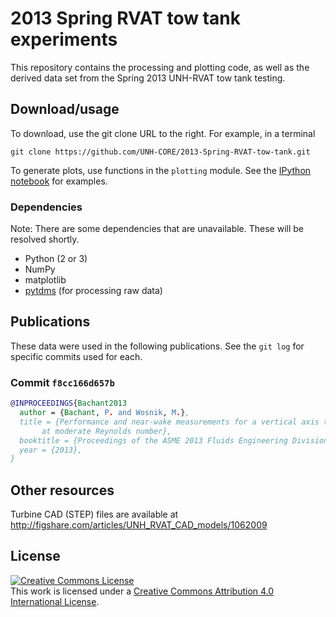 2013 Spring RVAT tow tank experiments
=====================================

This repository contains the processing and plotting code, as well as the 
derived data set from the Spring 2013 UNH-RVAT tow tank testing.

Download/usage
--------------

To download, use the git clone URL to the right. For example, in a terminal

    git clone https://github.com/UNH-CORE/2013-Spring-RVAT-tow-tank.git

To generate plots, use functions in the `plotting` module. See the 
[IPython notebook](http://nbviewer.ipython.org/github/UNH-CORE/2013-Spring-RVAT-tow-tank/blob/master/notebook.ipynb "View on nbviewer.ipython.org") for examples.

### Dependencies
Note: There are some dependencies that are unavailable. These will be resolved shortly.

  * Python (2 or 3)
  * NumPy
  * matplotlib
  * [pytdms](https://github.com/petebachant/pytdms) (for processing raw data)

Publications
------------
These data were used in the following publications. See the `git log` for specific commits used for each.

### Commit `f8cc166d657b`
```bibtex
@INPROCEEDINGS{Bachant2013
  author = {Bachant, P. and Wosnik, M.},
  title = {Performance and near-wake measurements for a vertical axis turbine
	   at moderate Reynolds number},
  booktitle = {Proceedings of the ASME 2013 Fluids Engineering Division Summer Meeting},
  year = {2013},
}

```

Other resources
---------------

Turbine CAD (STEP) files are available at http://figshare.com/articles/UNH_RVAT_CAD_models/1062009

License
-------
<a rel="license" href="http://creativecommons.org/licenses/by/4.0/">
<img alt="Creative Commons License" style="border-width:0" src="http://i.creativecommons.org/l/by/4.0/88x31.png" />
</a><br />This work is licensed under a <a rel="license" href="http://creativecommons.org/licenses/by/4.0/">
Creative Commons Attribution 4.0 International License</a>.

